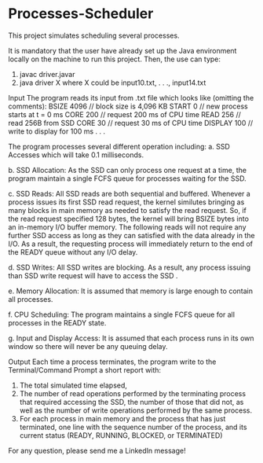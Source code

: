 # Processes-Scheduler
This project simulates scheduling several processes.

It is mandatory that the user have already set up the Java environment locally on the machine to run this project. Then, the use can type:
1. javac driver.javar
2. java driver X
    where X could be input10.txt, . . ., input14.txt

Input
The program reads its input from .txt file which looks like (omitting the comments):
BSIZE 4096  //  block size is 4,096 KB 
START    0  //  new process starts at t = 0 ms 
CORE   200  // request 200 ms of CPU time 
READ   256  // read 256B from SSD 
CORE   30   // request 30 ms of CPU time 
DISPLAY 100 // write to display for 100 ms
. . .


The program processes several different operation including:
a. SSD Accesses which will take 0.1 milliseconds.

b. SSD Allocation: As the SSD can only process one request at  a  time, the program maintain a  single FCFS queue for processes waiting for the SSD.

c. SSD  Reads:  All  SSD  reads  are both  sequential  and buffered.  Whenever  a  process  issues  its  first  SSD  read request, the  kernel similutes bringing as many blocks in main 
memory as needed to satisfy the read request. So, if the read request  specified  128  bytes,  the  kernel  will  bring  BSIZE bytes into an in-memory I/O buffer memory.  The following reads will not require any further SSD access as long as they can satisfied with the data already in the I/O. As a result, the requesting process will immediately return to the end of the READY queue without any I/O delay.

d. SSD  Writes:  All  SSD  writes are blocking.  As  a  result, any  process  issuing  than  SSD  write  request  will  have  to access the SSD .

e. Memory Allocation: It is assumed that memory is large enough to contain all processes. 

f. CPU  Scheduling:  The program  maintains  a  single FCFS queue for all processes in the READY state.

g. Input and Display Access: It is assumed that each process runs in its own window so there will never be any queuing delay.


Output
Each time a process terminates, the program write to the Terminal/Command Prompt a short report with:
1. The total simulated time elapsed, 
2. The  number  of  read  operations  performed  by  the terminating process that required accessing the SSD, the number of those that did not, as well as the number of write operations performed by the same process. 
3. For each process in main memory and the process that has just terminated, one line with the sequence number of the process, and its current status (READY, RUNNING, BLOCKED, or TERMINATED)

For any question, please send me a LinkedIn message!

